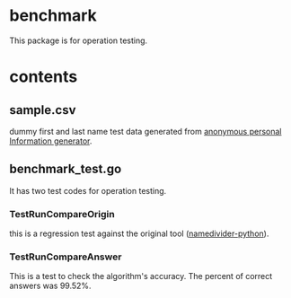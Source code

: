 # benchmark
This package is for operation testing.

# contents

## sample.csv
dummy first and last name test data generated from [anonymous personal Information generator](https://testdata.userlocal.jp/).


## benchmark_test.go
It has two test codes for operation testing.

### TestRunCompareOrigin
this is a regression test against the original tool ([namedivider-python](https://github.com/rskmoi/namedivider-python)).

### TestRunCompareAnswer
This is a test to check the algorithm's accuracy.
The percent of correct answers was 99.52%.
